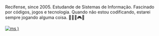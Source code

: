 Recifense, since 2005. Estudande de Sistemas de Informação. Fascinado por 
códigos, jogos e tecnologia. Quando não estou codificando, 
estarei sempre jogando alguma coisa. 👨🏻‍💻🎮👾

[![ms](https://github.com/Vnvinih/Vnvinih/assets/168032222/ec0c678e-7cf4-4fe2-8fca-6bdfa1a81fa8)
)](https://github.com/Vnvinih)

